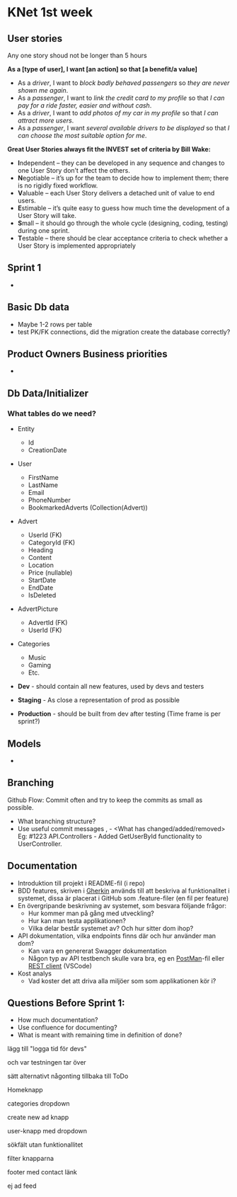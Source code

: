 # KNet 1st week

## User stories

Any one story shoud not be longer than 5 hours

**As a [type of user], I want [an action] so that [a benefit/a value]**

- As a *driver*, I want to *block badly behaved passengers* so *they are never shown me again*.
- As a *passenger*, I want to *link the credit card to my profile* so that *I can pay for a ride faster, easier and without cash*.
- As a *driver*, I want to *add photos of my car in my profile* so that *I can attract more users*.
- As a *passenger*, I want *several available drivers to be displayed* so that *I can choose the most suitable option for me*.

**Great User Stories always fit the INVEST set of criteria by Bill Wake:**

- **I**ndependent – they can be developed in any sequence and changes to one User Story don’t affect the others.
- **N**egotiable – it’s up for the team to decide how to implement them; there is no rigidly fixed workflow.
- **V**aluable – each User Story delivers a detached unit of value to end users.
- **E**stimable – it’s quite easy to guess how much time the development of a User Story will take.
- **S**mall – it should go through the whole cycle (designing, coding, testing) during one sprint.
- **T**estable – there should be clear acceptance criteria to check whether a User Story is implemented appropriately

## Sprint 1

* 

## Basic Db data

* Maybe 1-2 rows per table
* test PK/FK connections, did the migration create the database correctly?

## Product Owners Business priorities

* 

## Db Data/Initializer

### What tables do we need? 

* Entity
  * Id
  * CreationDate
* User
  * FirstName
  * LastName
  * Email
  * PhoneNumber
  * BookmarkedAdverts (Collection(Advert))
* Advert
  * UserId (FK)
  * CategoryId (FK)
  * Heading
  * Content
  * Location
  * Price (nullable)
  * StartDate
  * EndDate
  * IsDeleted
* AdvertPicture
  * AdvertId (FK)
  * UserId (FK)
* Categories
  * Music
  * Gaming
  * Etc.

* **Dev** - should contain all new features, used by devs and testers
* **Staging** - As close a representation of prod as possible
* **Production** - should be built from dev after testing (Time frame is per sprint?)

## Models

* 

## Branching

Github Flow: Commit often and try to keep the commits as small as possible.

* What branching structure?
* Use useful commit messages , <Issue Nr> <Where are changes located> - <What has changed/added/removed> 
  Eg: #1223 API.Controllers - Added GetUserById functionality to UserController.

## Documentation

* Introduktion till projekt i README-fil (i repo)
* BDD features, skriven i [Gherkin](https://cucumber.io/docs/gherkin/reference) används till att beskriva al funktionalitet i systemet, dissa är placerat i GitHub som .feature-filer (en fil per feature)
* En övergripande beskrivning av systemet, som besvara följande frågor:
  - Hur kommer man på gång med utveckling?
  - Hur kan man testa applikationen?
  - Vilka delar består systemet av? Och hur sitter dom ihop?
* API dokumentation, vilka endpoints finns där och hur använder man dom?
  - Kan vara en genererat Swagger dokumentation
  - Någon typ av API testbench skulle vara bra, eg en [PostMan](https://www.postman.com/)-fil eller [REST client](https://marketplace.visualstudio.com/items?itemName=humao.rest-client) (VSCode)
* Kost analys
  - Vad koster det att driva alla miljöer som som applikationen kör i?



## Questions Before Sprint 1:

* How much documentation? 
* Use confluence for documenting?
* What is meant with remaining time in definition of done?



lägg till "logga tid för devs"

och var testningen tar över

sätt alternativt någonting tillbaka till ToDo



Homeknapp

categories dropdown

create new ad knapp

user-knapp med dropdown

sökfält utan funktionallitet

filter knapparna 

footer med contact länk

ej ad feed



